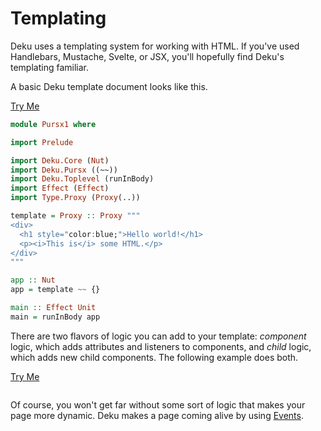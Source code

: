 # Templating

Deku uses a templating system for working with HTML. If you've used Handlebars, Mustache, Svelte, or JSX, you'll hopefully find Deku's templating familiar.

A basic Deku template document looks like this.

[Try Me](https://try.purescript.org/?github=/mikesol/purescript-deku-realworld/main/gh-examples/Pursx1.purs)
```purescript
module Pursx1 where

import Prelude

import Deku.Core (Nut)
import Deku.Pursx ((~~))
import Deku.Toplevel (runInBody)
import Effect (Effect)
import Type.Proxy (Proxy(..))

template = Proxy :: Proxy """
<div>
  <h1 style="color:blue;">Hello world!</h1>
  <p><i>This is</i> some HTML.</p>
</div>
"""

app :: Nut
app = template ~~ {}

main :: Effect Unit
main = runInBody app
```

There are two flavors of logic you can add to your template: _component_ logic, which adds attributes and listeners to components, and _child_ logic, which adds new child components. The following example does both.

[Try Me]()
```purescript
```

Of course, you won't get far without some sort of logic that makes your page more dynamic. Deku makes a page coming alive by using [Events](./event.md).